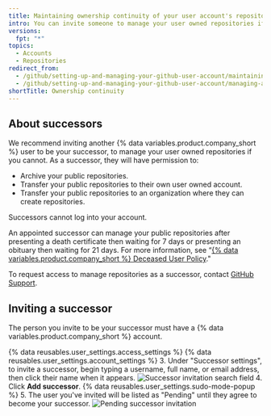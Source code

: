 ```yaml
---
title: Maintaining ownership continuity of your user account's repositories
intro: You can invite someone to manage your user owned repositories if you are not able to.
versions:
  fpt: "*"
topics:
  - Accounts
  - Repositories
redirect_from:
  - /github/setting-up-and-managing-your-github-user-account/maintaining-ownership-continuity-of-your-user-accounts-repositories
  - /github/setting-up-and-managing-your-github-user-account/managing-access-to-your-personal-repositories/maintaining-ownership-continuity-of-your-user-accounts-repositories
shortTitle: Ownership continuity
---
```


## About successors

We recommend inviting another {% data variables.product.company_short %} user to be your successor, to manage your user owned repositories if you cannot. As a successor, they will have permission to:

- Archive your public repositories.
- Transfer your public repositories to their own user owned account.
- Transfer your public repositories to an organization where they can create repositories.

Successors cannot log into your account.

An appointed successor can manage your public repositories after presenting a death certificate then waiting for 7 days or presenting an obituary then waiting for 21 days. For more information, see “[{% data variables.product.company_short %} Deceased User Policy](/github/site-policy/github-deceased-user-policy)."

To request access to manage repositories as a successor, contact [GitHub Support](https://support.github.com/contact?tags=docs-accounts).

## Inviting a successor

The person you invite to be your successor must have a {% data variables.product.company_short %} account.

{% data reusables.user_settings.access_settings %}
{% data reusables.user_settings.account_settings %} 3. Under "Successor settings", to invite a successor, begin typing a username, full name, or email address, then click their name when it appears.
![Successor invitation search field](/assets/images/help/settings/settings-invite-successor-search-field.png) 4. Click **Add successor**.
{% data reusables.user_settings.sudo-mode-popup %} 5. The user you've invited will be listed as "Pending" until they agree to become your successor.
![Pending successor invitation](/assets/images/help/settings/settings-pending-successor.png)
